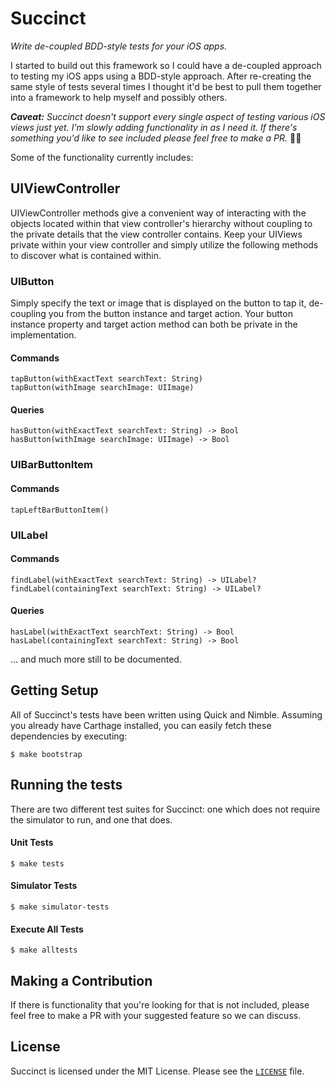 # Succinct
*Write de-coupled BDD-style tests for your iOS apps.*

I started to build out this framework so I could have a de-coupled approach to testing my iOS apps using a BDD-style approach. After re-creating the same style of tests several times I thought it'd be best to pull them together into a framework to help myself and possibly others. 

**_Caveat:_** _Succinct doesn't support every single aspect of testing various iOS views just yet. I'm slowly adding functionality in as I need it. If there's something you'd like to see included please feel free to make a PR._ 👍🏻

Some of the functionality currently includes:

## UIViewController
UIViewController methods give a convenient way of interacting with the objects located within that view controller's hierarchy without coupling to the private details that the view controller contains. Keep your UIViews private within your view controller and simply utilize the following methods to discover what is contained within.

### UIButton
Simply specify the text or image that is displayed on the button to tap it, de-coupling you from the button instance and target action. Your button instance property and target action method can both be private in the implementation.    

#### Commands
```
tapButton(withExactText searchText: String)
tapButton(withImage searchImage: UIImage)
```

#### Queries
```
hasButton(withExactText searchText: String) -> Bool
hasButton(withImage searchImage: UIImage) -> Bool
```

### UIBarButtonItem

#### Commands
```
tapLeftBarButtonItem()
```

### UILabel

#### Commands
```
findLabel(withExactText searchText: String) -> UILabel?
findLabel(containingText searchText: String) -> UILabel?
```

#### Queries
```
hasLabel(withExactText searchText: String) -> Bool
hasLabel(containingText searchText: String) -> Bool
```

... and much more still to be documented.

## Getting Setup
All of Succinct's tests have been written using Quick and Nimble. Assuming you already have Carthage installed, you can easily fetch these dependencies by executing:

`$ make bootstrap`

## Running the tests
There are two different test suites for Succinct: one which does not require the simulator to run, and one that does. 

#### Unit Tests
`$ make tests`

#### Simulator Tests
`$ make simulator-tests`

#### Execute All Tests
`$ make alltests`

## Making a Contribution
If there is functionality that you're looking for that is not included, please feel free to make a PR with your suggested feature so we can discuss. 

## License
Succinct is licensed under the MIT License. Please see the [`LICENSE`](https://github.com/derekleerock/succinct/blob/master/LICENSE) file.
